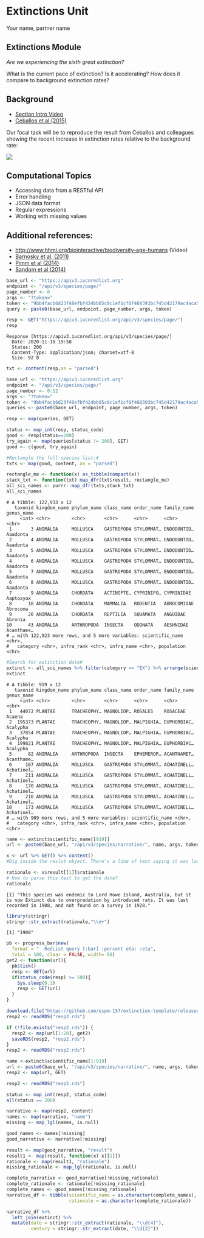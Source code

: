 Extinctions Unit
================
Your name, partner name

## Extinctions Module

*Are we experiencing the sixth great extinction?*

What is the current pace of extinction? Is it accelerating? How does it
compare to background extinction rates?

## Background

  - [Section Intro Video](https://youtu.be/QsH6ytm89GI)
  - [Ceballos et al (2015)](http://doi.org/10.1126/sciadv.1400253)

Our focal task will be to reproduce the result from Ceballos and
colleagues showing the recent increase in extinction rates relative to
the background rate:

![](https://espm-157.carlboettiger.info/img/extinctions.jpg)

## Computational Topics

  - Accessing data from a RESTful API
  - Error handling
  - JSON data format
  - Regular expressions
  - Working with missing values

## Additional references:

  - <http://www.hhmi.org/biointeractive/biodiversity-age-humans> (Video)
  - [Barnosky et al. (2011)](http://doi.org/10.1038/nature09678)
  - [Pimm et al (2014)](http://doi.org/10.1126/science.1246752)
  - [Sandom et al (2014)](http://dx.doi.org/10.1098/rspb.2013.3254)

<!-- end list -->

``` r
base_url <- "https://apiv3.iucnredlist.org"
endpoint <- "/api/v3/species/page/"
page_number <- 0
args <- "?token="
token <- "9bb4facb6d23f48efbf424bb05c0c1ef1cf6f468393bc745d42179ac4aca5fee"
query <- paste0(base_url, endpoint, page_number, args, token)
```

``` r
resp <- GET("https://apiv3.iucnredlist.org/api/v3/species/page/")
resp
```

    Response [https://apiv3.iucnredlist.org/api/v3/species/page/]
      Date: 2020-11-18 19:58
      Status: 200
      Content-Type: application/json; charset=utf-8
      Size: 92 B

``` r
txt <- content(resp,as = "parsed")
```

``` r
base_url <- "https://apiv3.iucnredlist.org"
endpoint <- "/api/v3/species/page/"
page_number <- 0:12
args <- "?token="
token <- "9bb4facb6d23f48efbf424bb05c0c1ef1cf6f468393bc745d42179ac4aca5fee"
queries <- paste0(base_url, endpoint, page_number, args, token)
```

``` r
resp <- map(queries, GET)
```

``` r
status <- map_int(resp, status_code)
good <- resp[status==200]
try_again <- map(queries[status != 200], GET)
good <- c(good, try_again)
```

``` r
#Rectangle the full species list:#
txts <- map(good, content, as = "parsed")
```

``` r
rectangle_me <- function(x) as_tibble(compact(x))
stack_txt <- function(txt) map_dfr(txt$result, rectangle_me)
all_sci_names <- purrr::map_dfr(txts,stack_txt)
all_sci_names
```

    # A tibble: 122,933 x 12
       taxonid kingdom_name phylum_name class_name order_name family_name genus_name
         <int> <chr>        <chr>       <chr>      <chr>      <chr>       <chr>     
     1       3 ANIMALIA     MOLLUSCA    GASTROPODA STYLOMMAT… ENDODONTID… Aaadonta  
     2       4 ANIMALIA     MOLLUSCA    GASTROPODA STYLOMMAT… ENDODONTID… Aaadonta  
     3       5 ANIMALIA     MOLLUSCA    GASTROPODA STYLOMMAT… ENDODONTID… Aaadonta  
     4       6 ANIMALIA     MOLLUSCA    GASTROPODA STYLOMMAT… ENDODONTID… Aaadonta  
     5       7 ANIMALIA     MOLLUSCA    GASTROPODA STYLOMMAT… ENDODONTID… Aaadonta  
     6       8 ANIMALIA     MOLLUSCA    GASTROPODA STYLOMMAT… ENDODONTID… Aaadonta  
     7       9 ANIMALIA     CHORDATA    ACTINOPTE… CYPRINIFO… CYPRINIDAE  Aaptosyax 
     8      18 ANIMALIA     CHORDATA    MAMMALIA   RODENTIA   ABROCOMIDAE Abrocoma  
     9      20 ANIMALIA     CHORDATA    REPTILIA   SQUAMATA   ANGUIDAE    Abronia   
    10      43 ANIMALIA     ARTHROPODA  INSECTA    ODONATA    AESHNIDAE   Acanthaes…
    # … with 122,923 more rows, and 5 more variables: scientific_name <chr>,
    #   category <chr>, infra_rank <chr>, infra_name <chr>, population <chr>

``` r
#Search for extinction date#
extinct <- all_sci_names %>% filter(category == "EX") %>% arrange(scientific_name)
extinct
```

    # A tibble: 919 x 12
       taxonid kingdom_name phylum_name class_name order_name family_name genus_name
         <int> <chr>        <chr>       <chr>      <chr>      <chr>       <chr>     
     1   44072 PLANTAE      TRACHEOPHY… MAGNOLIOP… ROSALES    ROSACEAE    Acaena    
     2  195373 PLANTAE      TRACHEOPHY… MAGNOLIOP… MALPIGHIA… EUPHORBIAC… Acalypha  
     3   37854 PLANTAE      TRACHEOPHY… MAGNOLIOP… MALPIGHIA… EUPHORBIAC… Acalypha  
     4  199821 PLANTAE      TRACHEOPHY… MAGNOLIOP… MALPIGHIA… EUPHORBIAC… Acalypha  
     5      82 ANIMALIA     ARTHROPODA  INSECTA    EPHEMEROP… ACANTHAMET… Acanthame…
     6     167 ANIMALIA     MOLLUSCA    GASTROPODA STYLOMMAT… ACHATINELL… Achatinel…
     7     211 ANIMALIA     MOLLUSCA    GASTROPODA STYLOMMAT… ACHATINELL… Achatinel…
     8     170 ANIMALIA     MOLLUSCA    GASTROPODA STYLOMMAT… ACHATINELL… Achatinel…
     9     210 ANIMALIA     MOLLUSCA    GASTROPODA STYLOMMAT… ACHATINELL… Achatinel…
    10     173 ANIMALIA     MOLLUSCA    GASTROPODA STYLOMMAT… ACHATINELL… Achatinel…
    # … with 909 more rows, and 5 more variables: scientific_name <chr>,
    #   category <chr>, infra_rank <chr>, infra_name <chr>, population <chr>

``` r
name <- extinct$scientific_name[[919]]
url <- paste0(base_url, "/api/v3/species/narrative/", name, args, token)

x <- url %>% GET() %>% content()
#Dig inside the reslut object. There's a line of text saying it was last discovered in 1990s. However, it's not the style we want. We need regular expression!

rationale <- x$result[[1]]$rationale
# How to parse this text to get the date?
rationale
```

    [1] "This species was endemic to Lord Howe Island, Australia, but it is now Extinct due to overpredation by introduced rats. It was last recorded in 1908, and not found on a survey in 1928."

``` r
library(stringr)
stringr::str_extract(rationale,"\\d+")
```

    [1] "1908"

``` r
pb <- progress_bar$new(
  format = "  RedList query [:bar] :percent eta: :eta",
  total = 100, clear = FALSE, width= 60)
get2 <- function(url){
  pb$tick()
  resp <- GET(url)
  if(status_code(resp) >= 500){
    Sys.sleep(0.1)
    resp <- GET(url)
  }
}
```

``` r
download.file("https://github.com/espm-157/extinction-template/releases/download/data/resp2.rds", "resp2.rds")
resp2 <- readRDS("resp2.rds")
```

``` r
if (!file.exists("resp2.rds")) {
  resp2 <- map(url[1:20], get2)
  saveRDS(resp2, "resp2.rds")
}
resp2 <- readRDS("resp2.rds")
```

``` r
name <-extinct$scientific_name[1:919]
url <- paste0(base_url, "/api/v3/species/narrative/", name, args, token)
resp2 <- map(url, GET)
```

``` r
resp2 <- readRDS("resp2.rds")
```

``` r
status <- map_int(resp2, status_code)
all(status == 200)

narrative <- map(resp2, content)
names <- map(narrative, "name")
missing <- map_lgl(names, is.null)

good_names <- names[!missing]
good_narrative <- narrative[!missing]

result <- map(good_narrative, "result")
result1 <- map(result, function(x) x[[1]])
rationale <- map(result1, "rationale")
missing_rationale <- map_lgl(rationale, is.null)

complete_narrative <- good_narrative[!missing_rationale]
complete_rationale <- rationale[!missing_rationale]
complete_names <- good_names[!missing_rationale]
narrative_df <- tibble(scientific_name = as.character(complete_names),
                       rationale = as.character(complete_rationale))

narrative_df %>% 
  left_join(extinct) %>% 
  mutate(date = stringr::str_extract(rationale, "\\d{4}"),
         century = stringr::str_extract(date, "\\d{2}"))
```
